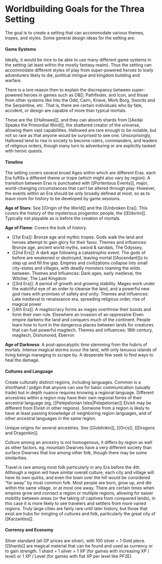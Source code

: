 # Worldbuilding Goals for the Threa Setting

The goal is to create a setting that can accommodate various themes, tropes, and styles. Some general design ideas for the setting are:

#### Game Systems
Ideally, it would be nice to be able to use many different game systems in the setting (at least within the mostly fantasy realm). Thus the setting can accommodate different styles of play from super-powered heroes to lowly adventurers likely to die, political intrigue and kingdom building and warfare.

There is a lore reason then to explain the discrepancy between super-powered heroes in games such as D&D, Pathfinder, and Icon, and those from other systems like Into the Odd, Cairn, Knave, Mork Borg, Swords and the Serpentine, etc. That is, there are certain individuals who by fate, accident, or design are capable of more than typical mortals. 

These are the [[Hallowed]], and they can absorb shards from [[Aedai Speaks the Primordial Word]], the shattered creator of the universe, allowing them vast capabilities. Hallowed are rare enough to be notable, but not so rare as that anyone would be surprised to see one. Unsurprisingly, Hallowed tend to rise in society to become rulers, commanders, and leaders of religious orders, though many turn to adventuring or are explicitly tasked with heroic quests.

#### Timeline
The setting covers several broad Ages within which are different Eras. each Era fulfills a different theme or trope (which might also vary by region). A transition between Eras is punctuated with [[Portentous Events]], major, world-changing circumstances that can’t be altered through play. However, the events within an Era should be only broadly defined at most, so as to leave room for history to be developed by game sessions. 

**Age of Stars**: See [[Origin of the World]] and the [[Unbroken Era]]. This covers the history of the mysterious progenitor people, the [[Eldorim]]. Typically not playable as is before the creation of mortals.

**Age of Flame**: Covers the bulk of history. 

* [[1st Era]]: Bronze age and mythic tropes. Gods walk the land and heroes attempt to gain glory for their favor.  Themes and influences: Bronze age, ancient world myths, sword & sandals, The Odyssey, 
* [[2nd Era]]: A dark age following a catastrophic event. The gods of before are weakened or destroyed, leaving mortal [[Ascendant]]s to step up and fill the gap. Empires and civilizations collapse into small city-states and villages, with deadly monsters roaming the wilds between. Themes and influences: Dark ages, early medieval, the Witcher, The Last Kingdom
* [[3rd Era]]: A period of growth and growing stability. Mages work under the watchful eye of an order to cleanse the land, and a powerful new god rises with promises of safety and unity. Themes and influences: Late medieval to renaissance era, spreading religious order, rise of magical power
* [[4th Era]]: A magitocracy forms as mages overthrow their bonds and form their own rule. Elsewhere an invasion of an oppressive Elven empire darkens the land and conquers much of the continent. People learn how to hunt in the dangerous places between lands for creatures that can fuel powerful magitech. Themes and influences: 18th century, magitech, Dishonored, Eberron

**Age of Darkness**: A post-apocalyptic time stemming from the hubris of mortals. Intense magical storms scour the land, with only tenuous islands of living beings managing to scrape by. A desperate few seek to find ways to heal the damage.

#### Cultures and Language
Create culturally distinct regions, including languages. Common is a shorthand / pidgin that anyone can use for basic communication (usually trade) but in depth nuance requires knowing a regional language. Different ancestries within a region may have their own regional forms of their ancestral language (eg, [[Pelepelonian Isles|Pelepelonian]] Elvish may be different from Elvish in other regions). Someone from a region is likely to have at least passing knowledge of neighboring region languages, and of other ancestral languages in the same region.

Unique origins for several ancestries. See [[Goblinkin]], [[Orcs]], [[Dragons and Dragonkin]]. 

Culture among an ancestry is not homogenous, it differs by region as well as other factors. eg. mountain Dwarves have a very different society than surface Dwarves that live among other folk, though there may be some similarities. 

Travel is rare among most folk particularly in any Era before the 4th. Although a region will have similar overall culture, each city and village will have its own quirks, and even the town over the hill would be considered “far away” by most common folk. Most people are born, grow up, and die within the same village, or at most one away. There are certain times when empires grow and connect a region or multiple regions, allowing for easier mobility between areas (or the taking of captives from conquered lands), in this case it is more likely to see travelers and settlers from more varied regions. Truly large cities are fairly rare until later history, but those that exist are hubs for mingling of cultures and folk, particularly the great city of [[Karzantiss]]. 

#### Currency and Economy
Silver standard (all GP prices are silver), with 100 silver = 1 Gold piece. [[Shards]] are magical material that can be found and used as currency or to gain strength. 1 shard = 1 silver = 1 XP (for games with increasing XP / level) or 1 XP / Level (for games with flat XP per level like PF2E). 